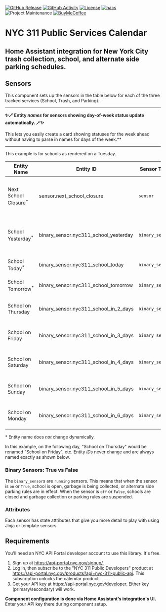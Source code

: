 [![GitHub Release][releases-shield]][releases]
[![GitHub Activity][commits-shield]][commits]
[![License][license-shield]](LICENSE)
[![hacs][hacsbadge]][hacs]
![Project Maintenance][maintenance-shield]
[![BuyMeCoffee][buymecoffeebadge]][buymecoffee]

# NYC 311 Public Services Calendar

## **Home Assistant integration for New York City trash collection, school, and alternate side parking schedules.**

## Sensors

This component sets up the sensors in the table below for each of the three tracked services (School, Trash, and Parking).

---

**✨🪄 Entity _names_ for sensors showing day-of-week status update automatically. 🪄✨**

This lets you easily create a card showing statuses for the week ahead without having to parse in names for days of the week.\*\*

---

This example is for schools as rendered on a Tuesday.

| Entity Name                      | Entity ID                             | Sensor Type     | Sensor Class | Description                                             |
| -------------------------------- | ------------------------------------- | --------------- | ------------ | ------------------------------------------------------- |
| Next School Closure<sup>\*</sup> | sensor.next_school_closure            | `sensor`        | `date`       | Next date on which school is closed. Excludes weekends. |
| School Yesterday<sup>\*</sup>    | binary_sensor.nyc311_school_yesterday | `binary_sensor` | `running`    | School status yesterday, just in case you missed it.    |
| School Today<sup>\*</sup>        | binary_sensor.nyc311_school_today     | `binary_sensor` | `running`    | School status today.                                    |
| School Tomorrow<sup>\*</sup>     | binary_sensor.nyc311_school_tomorrow  | `binary_sensor` | `running`    | School status tomorrow.                                 |
| School on Thursday               | binary_sensor.nyc311_school_in_2_days | `binary_sensor` | `running`    | School status 2 days from now.                          |
| School on Friday                 | binary_sensor.nyc311_school_in_3_days | `binary_sensor` | `running`    | School status 3 days from now.                          |
| School on Saturday               | binary_sensor.nyc311_school_in_4_days | `binary_sensor` | `running`    | School status 4 days from now.                          |
| School on Sunday                 | binary_sensor.nyc311_school_in_5_days | `binary_sensor` | `running`    | School status 5 days from now.                          |
| School on Monday                 | binary_sensor.nyc311_school_in_6_days | `binary_sensor` | `running`    | School status 6 days from now.                          |

\* Entity name does _not_ change dynamically.

In this example, on the following day, "School on Thursday" would be renamed "School on Friday", etc. Entity _IDs_ never change and are always named exactly as shown below.

### Binary Sensors: True vs False

The `binary_sensor`s are `running` sensors. This means that when the sensor is `on` or `True`, school is open, garbage is being collected, or alternate side parking rules are in effect. When the sensor is `off` or `False`, schools are closed and garbage collection or parking rules are suspended.

### Attributes

Each sensor has state attributes that give you more detail to play with using Jinja or template sensors.

## Requirements

You'll need an NYC API Portal developer account to use this library. It's free.

1. Sign up at https://api-portal.nyc.gov/signup/.
2. Log in, then subscribe to the "NYC 311 Public Developers" product at https://api-portal.nyc.gov/products?api=nyc-311-public-api. This subscription unlocks the calendar product.
3. Get your API key at https://api-portal.nyc.gov/developer. Either key (primary/secondary) will work.

**Component configuration is done via Home Assistant's integration's UI.** Enter your API key there during component setup.

[buymecoffee]: https://www.buymeacoffee.com/elahd
[buymecoffeebadge]: https://img.shields.io/badge/buy%20me%20a%20coffee-donate-yellow.svg?style=for-the-badge
[hacs]: https://github.com/custom-components/hacs
[hacsbadge]: https://img.shields.io/badge/HACS-Custom-orange.svg?style=for-the-badge
[license-shield]: https://img.shields.io/github/license/elahd/ha-nyc311.svg?style=for-the-badge
[maintenance-shield]: https://img.shields.io/badge/Maintainer-Elahd%20Bar--Shai%20%40elahd-blue.svg?style=for-the-badge
[releases-shield]: https://img.shields.io/github/release/elahd/ha-nyc311.svg?style=for-the-badge
[releases]: https://github.com/elahd/ha-nyc311/releases
[commits-shield]: https://img.shields.io/github/commit-activity/y/elahd/ha-nyc311.svg?style=for-the-badge
[commits]: https://github.com/elahd/ha-nyc311/commits/master
